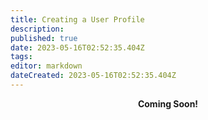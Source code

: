 ```yaml
---
title: Creating a User Profile
description: 
published: true
date: 2023-05-16T02:52:35.404Z
tags: 
editor: markdown
dateCreated: 2023-05-16T02:52:35.404Z
---
```


<p style="text-align: center;"><strong>Coming Soon!</strong></p>